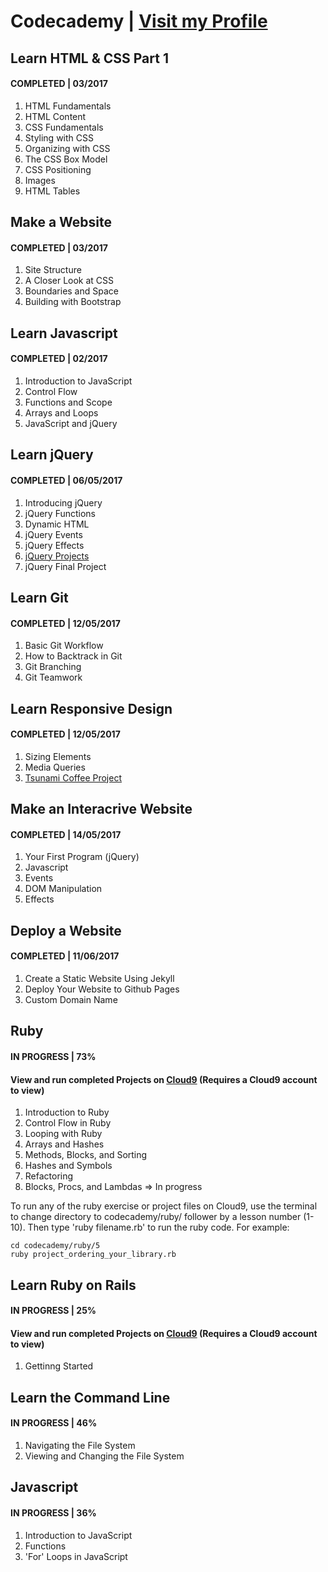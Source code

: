 # Codecademy | [Visit my Profile](https://www.codecademy.com/sebam2k4)

## Learn HTML & CSS Part 1
#### COMPLETED | 03/2017
1. HTML Fundamentals
2. HTML Content
3. CSS Fundamentals
4. Styling with CSS
5. Organizing with CSS
6. The CSS Box Model
7. CSS Positioning
8. Images
9. HTML Tables


## Make a Website
#### COMPLETED | 03/2017
1. Site Structure
2. A Closer Look at CSS
3. Boundaries and Space
4. Building with Bootstrap


## Learn Javascript
#### COMPLETED | 02/2017
1. Introduction to JavaScript
2. Control Flow
3. Functions and Scope
4. Arrays and Loops
5. JavaScript and jQuery


## Learn jQuery
#### COMPLETED | 06/05/2017
1. Introducing jQuery
2. jQuery Functions
3. Dynamic HTML
4. jQuery Events
5. jQuery Effects
6. [jQuery Projects](/Codecademy/jQuery-Projects/ "View jQuery Projects")
7. jQuery Final Project


## Learn Git
#### COMPLETED | 12/05/2017
1. Basic Git Workflow
2. How to Backtrack in Git
3. Git Branching
4. Git Teamwork


## Learn Responsive Design
#### COMPLETED | 12/05/2017
1. Sizing Elements
2. Media Queries
3. [Tsunami Coffee Project](/Codecademy/Responsive-Design-Projects/ "View Tsunami Coffee Project")


## Make an Interacrive Website
#### COMPLETED | 14/05/2017
1. Your First Program (jQuery)
2. Javascript
3. Events
4. DOM Manipulation
5. Effects


## Deploy a Website
#### COMPLETED | 11/06/2017
1. Create a Static Website Using Jekyll
2. Deploy Your Website to Github Pages
3. Custom Domain Name


## Ruby
#### IN PROGRESS | 73%
#### View and run completed Projects on [Cloud9](https://ide.c9.io/sebam2k4/codecademy-ruby-practice) (Requires a Cloud9 account to view)
1. Introduction to Ruby
2. Control Flow in Ruby
3. Looping with Ruby
4. Arrays and Hashes
5. Methods, Blocks, and Sorting
6. Hashes and Symbols
7. Refactoring
8. Blocks, Procs, and Lambdas => In progress

To run any of the ruby exercise or project files on Cloud9, use the terminal to change directory to codecademy/ruby/ follower by a lesson number (1-10). Then type 'ruby filename.rb' to run the ruby code. For example:

    cd codecademy/ruby/5
    ruby project_ordering_your_library.rb  


## Learn Ruby on Rails
#### IN PROGRESS | 25%
#### View and run completed Projects on [Cloud9](https://ide.c9.io/sebam2k4/codecademy-ruby-practice) (Requires a Cloud9 account to view)
1. Gettinng Started


## Learn the Command Line
#### IN PROGRESS | 46%
1. Navigating the File System
2. Viewing and Changing the File System


## Javascript
#### IN PROGRESS | 36%
1. Introduction to JavaScript
2. Functions
3. 'For' Loops in JavaScript




